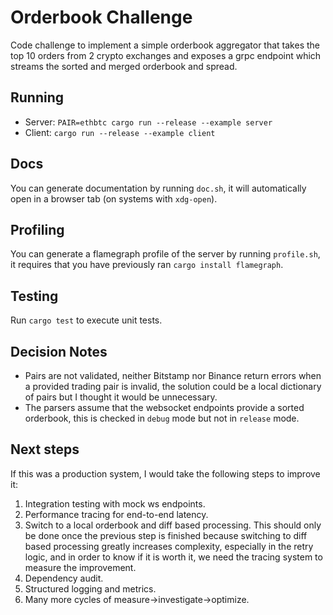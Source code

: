 # Orderbook Challenge
Code challenge to implement a simple orderbook aggregator that takes the top 10 orders from 2 crypto exchanges
and exposes a grpc endpoint which streams the sorted and merged orderbook and spread.

## Running

- Server: `PAIR=ethbtc cargo run --release --example server`
- Client: `cargo run --release --example client`

## Docs
You can generate documentation by running `doc.sh`, it will automatically open in a browser tab (on systems with `xdg-open`).

## Profiling
You can generate a flamegraph profile of the server by running `profile.sh`, it requires that you have previously ran `cargo install flamegraph`.

## Testing
Run `cargo test` to execute unit tests.

## Decision Notes

- Pairs are not validated, neither Bitstamp nor Binance return errors when a provided trading pair is invalid, the solution could be a local dictionary of pairs but I thought it would be unnecessary.
- The parsers assume that the websocket endpoints provide a sorted orderbook, this is checked in `debug` mode but not in `release` mode.

## Next steps

If this was a production system, I would take the following steps to improve it:

1. Integration testing with mock ws endpoints. 
2. Performance tracing for end-to-end latency.
3. Switch to a local orderbook and diff based processing. This should only be done once the previous step is finished because switching to diff based processing greatly increases complexity, especially in the retry logic, and in order to know if it is worth it, we need the tracing system to measure the improvement.
4. Dependency audit.
5. Structured logging and metrics.
6. Many more cycles of measure->investigate->optimize.
